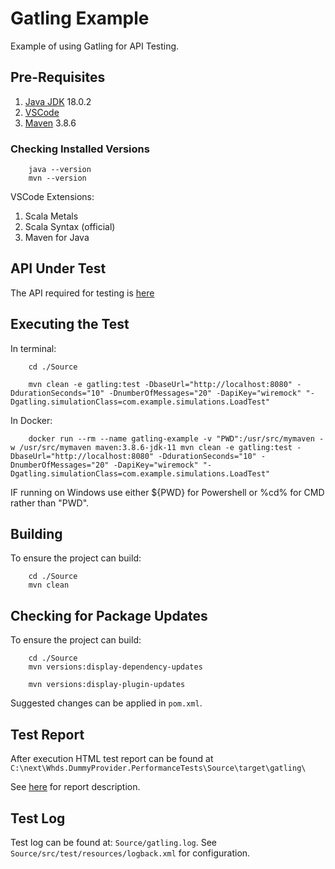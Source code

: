 # Gatling Example

Example of using Gatling for API Testing.

## Pre-Requisites

1. [Java JDK](https://www.oracle.com/java/technologies/downloads/) 18.0.2
1. [VSCode](https://code.visualstudio.com/download)
1. [Maven](https://maven.apache.org/install.html) 3.8.6

### Checking Installed Versions

```
    java --version
    mvn --version
```

VSCode Extensions:
1. Scala Metals
1. Scala Syntax (official)
1. Maven for Java 

## API Under Test

The API required for testing is [here](https://github.com/fatmanmclone90/wiremock-example.)

## Executing the Test

In terminal:

```
    cd ./Source

    mvn clean -e gatling:test -DbaseUrl="http://localhost:8080" -DdurationSeconds="10" -DnumberOfMessages="20" -DapiKey="wiremock" "-Dgatling.simulationClass=com.example.simulations.LoadTest"
```

In Docker:

```
    docker run --rm --name gatling-example -v "PWD":/usr/src/mymaven -w /usr/src/mymaven maven:3.8.6-jdk-11 mvn clean -e gatling:test -DbaseUrl="http://localhost:8080" -DdurationSeconds="10" -DnumberOfMessages="20" -DapiKey="wiremock" "-Dgatling.simulationClass=com.example.simulations.LoadTest"
```
IF running on Windows use either ${PWD} for Powershell or %cd% for CMD rather than "PWD".

## Building ##

To ensure the project can build:
```
    cd ./Source
    mvn clean
```

## Checking for Package Updates

To ensure the project can build:
```
    cd ./Source
    mvn versions:display-dependency-updates

    mvn versions:display-plugin-updates
```

Suggested changes can be applied in `pom.xml`.

## Test Report

After execution HTML test report can be found at `C:\next\Whds.DummyProvider.PerformanceTests\Source\target\gatling\`

See [here](https://gatling.io/docs/gatling/reference/current/stats/reports/) for report description.

## Test Log

Test log can be found at: `Source/gatling.log`.  See `Source/src/test/resources/logback.xml` for configuration.